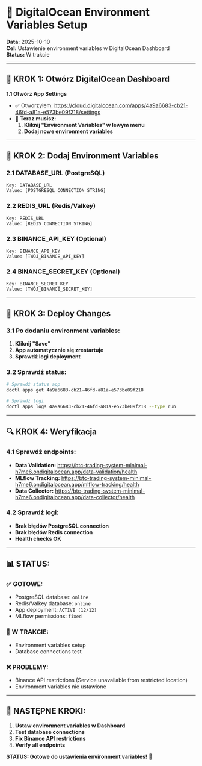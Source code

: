 # 🔧 DigitalOcean Environment Variables Setup

**Data:** 2025-10-10  
**Cel:** Ustawienie environment variables w DigitalOcean Dashboard  
**Status:** W trakcie

---

## 🎯 **KROK 1: Otwórz DigitalOcean Dashboard**

**1.1 Otwórz App Settings**
- ✅ Otworzyłem: https://cloud.digitalocean.com/apps/4a9a6683-cb21-46fd-a81a-e573be09f218/settings
- 🔄 **Teraz musisz:**
  1. **Kliknij "Environment Variables" w lewym menu**
  2. **Dodaj nowe environment variables**

---

## 🔑 **KROK 2: Dodaj Environment Variables**

### **2.1 DATABASE_URL (PostgreSQL)**
```
Key: DATABASE_URL
Value: [POSTGRESQL_CONNECTION_STRING]
```

### **2.2 REDIS_URL (Redis/Valkey)**
```
Key: REDIS_URL
Value: [REDIS_CONNECTION_STRING]
```

### **2.3 BINANCE_API_KEY (Optional)**
```
Key: BINANCE_API_KEY
Value: [TWÓJ_BINANCE_API_KEY]
```

### **2.4 BINANCE_SECRET_KEY (Optional)**
```
Key: BINANCE_SECRET_KEY
Value: [TWÓJ_BINANCE_SECRET_KEY]
```

---

## 🚀 **KROK 3: Deploy Changes**

### **3.1 Po dodaniu environment variables:**
1. **Kliknij "Save"**
2. **App automatycznie się zrestartuje**
3. **Sprawdź logi deployment**

### **3.2 Sprawdź status:**
```bash
# Sprawdź status app
doctl apps get 4a9a6683-cb21-46fd-a81a-e573be09f218

# Sprawdź logi
doctl apps logs 4a9a6683-cb21-46fd-a81a-e573be09f218 --type run
```

---

## 🔍 **KROK 4: Weryfikacja**

### **4.1 Sprawdź endpoints:**
- **Data Validation:** https://btc-trading-system-minimal-h7me6.ondigitalocean.app/data-validation/health
- **MLflow Tracking:** https://btc-trading-system-minimal-h7me6.ondigitalocean.app/mlflow-tracking/health
- **Data Collector:** https://btc-trading-system-minimal-h7me6.ondigitalocean.app/data-collector/health

### **4.2 Sprawdź logi:**
- **Brak błędów PostgreSQL connection**
- **Brak błędów Redis connection**
- **Health checks OK**

---

## 📊 **STATUS:**

### ✅ **GOTOWE:**
- PostgreSQL database: `online`
- Redis/Valkey database: `online`
- App deployment: `ACTIVE (12/12)`
- MLflow permissions: `fixed`

### 🔄 **W TRAKCIE:**
- Environment variables setup
- Database connections test

### ❌ **PROBLEMY:**
- Binance API restrictions (Service unavailable from restricted location)
- Environment variables nie ustawione

---

## 🎯 **NASTĘPNE KROKI:**

1. **Ustaw environment variables w Dashboard**
2. **Test database connections**
3. **Fix Binance API restrictions**
4. **Verify all endpoints**

**STATUS: Gotowe do ustawienia environment variables!** 🚀
